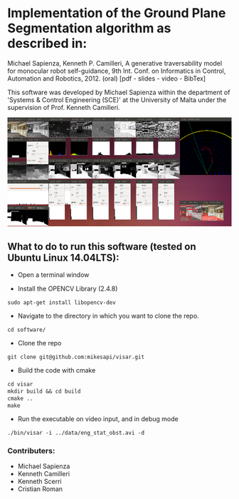 # Implementation of the Ground Plane Segmentation algorithm as described in:

Michael Sapienza, Kenneth P. Camilleri, A generative traversability model for monocular robot self-guidance,
9th Int. Conf. on Informatics in Control, Automation and Robotics, 2012. (oral) [pdf - slides - video - BibTex]

This software was developed by Michael Sapienza within the department of 'Systems & Control Engineering (SCE)' at the University of Malta under the supervision of Prof. Kenneth Camilleri.

![visar teaser image](visar-teaser.png)

## What to do to run this software (tested on Ubuntu Linux 14.04LTS):

* Open a terminal window

* Install the OPENCV Library (2.4.8)
```
sudo apt-get install libopencv-dev
```

* Navigate to the directory in which you want to clone the repo.
```
cd software/
```

* Clone the repo
```
git clone git@github.com:mikesapi/visar.git
```

* Build the code with cmake
```
cd visar
mkdir build && cd build
cmake ..
make
```

* Run the executable on video input, and in debug mode
```
./bin/visar -i ../data/eng_stat_obst.avi -d
```

### Contributers:
* Michael Sapienza
* Kenneth Camilleri
* Kenneth Scerri
* Cristian Roman
